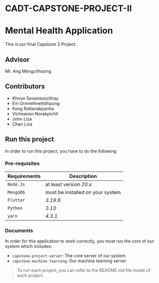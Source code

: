 # CADT-CAPSTONE-PROJECT-II

# Mental Health Application

This is our final Capstone 2 Project.

## Advisor

Mr. Ang Mengchhuong

## Contributors

- Khoun Sovansunchhay
- Em Ormrethrethtihpong
- Kong Rattanakpanha
- Vicheanon Norakpichit
- John Liza
- Chan Liza

## Run this project

In order to run this project, you have to do the following

### Pre-requisites

| Requirements | Description                      |
| ------------ | -------------------------------- |
| `Node.Js`    | at least version _20.x_          |
| `MongoDb`    | must be installed on your system |
| `Flutter`    | _3.19.6_                         |
| `Python`     | _3.10_                           |
| `yarn`       | _4.3.1_                          |

### Documents

In order for this application to work correctly, you must run the core of our system which includes:

- `capstone-project-server`: The core server of our system
- `capstone-machine-learning`: Our machine learning server

> To run each project, you can refer to the README.md file inside of each project.
